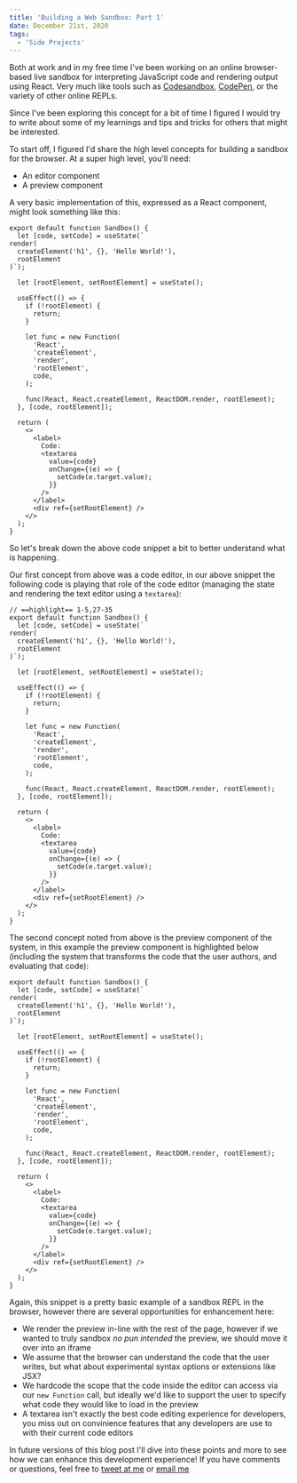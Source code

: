 ```yaml
---
title: 'Building a Web Sandbox: Part 1'
date: December 21st, 2020
tags:
  - 'Side Projects'
---
```


Both at work and in my free time I've been working on an online browser-based
live sandbox for interpreting JavaScript code and rendering output using React.
Very much like tools such as [Codesandbox](https://codesandbox.io/),
[CodePen](https://codepen.io), or the variety of other online REPLs.

Since I've been exploring this concept for a bit of time I figured I would try
to write about some of my learnings and tips and tricks for others that might be
interested.

To start off, I figured I'd share the high level concepts for building a sandbox
for the browser. At a super high level, you'll need:

- An editor component
- A preview component

A very basic implementation of this, expressed as a React component, might look
something like this:

```tsx
export default function Sandbox() {
  let [code, setCode] = useState(`
render(
  createElement('h1', {}, 'Hello World!'),
  rootElement
)`);

  let [rootElement, setRootElement] = useState();

  useEffect(() => {
    if (!rootElement) {
      return;
    }

    let func = new Function(
      'React',
      'createElement',
      'render',
      'rootElement',
      code,
    );

    func(React, React.createElement, ReactDOM.render, rootElement);
  }, [code, rootElement]);

  return (
    <>
      <label>
        Code:
        <textarea
          value={code}
          onChange={(e) => {
            setCode(e.target.value);
          }}
        />
      </label>
      <div ref={setRootElement} />
    </>
  );
}
```

So let's break down the above code snippet a bit to better understand what is
happening.

Our first concept from above was a code editor, in our above snippet the
following code is playing that role of the code editor (managing the state and
rendering the text editor using a `textarea`):

```tsx
// ==highlight== 1-5,27-35
export default function Sandbox() {
  let [code, setCode] = useState(`
render(
  createElement('h1', {}, 'Hello World!'),
  rootElement
)`);

  let [rootElement, setRootElement] = useState();

  useEffect(() => {
    if (!rootElement) {
      return;
    }

    let func = new Function(
      'React',
      'createElement',
      'render',
      'rootElement',
      code,
    );

    func(React, React.createElement, ReactDOM.render, rootElement);
  }, [code, rootElement]);

  return (
    <>
      <label>
        Code:
        <textarea
          value={code}
          onChange={(e) => {
            setCode(e.target.value);
          }}
        />
      </label>
      <div ref={setRootElement} />
    </>
  );
}
```

The second concept noted from above is the preview component of the system, in
this example the preview component is highlighted below (including the system
that transforms the code that the user authors, and evaluating that code):

```tsx highlight=7,9-23,36
export default function Sandbox() {
  let [code, setCode] = useState(`
render(
  createElement('h1', {}, 'Hello World!'),
  rootElement
)`);

  let [rootElement, setRootElement] = useState();

  useEffect(() => {
    if (!rootElement) {
      return;
    }

    let func = new Function(
      'React',
      'createElement',
      'render',
      'rootElement',
      code,
    );

    func(React, React.createElement, ReactDOM.render, rootElement);
  }, [code, rootElement]);

  return (
    <>
      <label>
        Code:
        <textarea
          value={code}
          onChange={(e) => {
            setCode(e.target.value);
          }}
        />
      </label>
      <div ref={setRootElement} />
    </>
  );
}
```

Again, this snippet is a pretty basic example of a sandbox REPL in the browser,
however there are several opportunities for enhancement here:

- We render the preview in-line with the rest of the page, however if we wanted
  to truly sandbox _no pun intended_ the preview, we should move it over into an
  iframe
- We assume that the browser can understand the code that the user writes, but
  what about experimental syntax options or extensions like JSX?
- We hardcode the scope that the code inside the editor can access via our
  `new Function` call, but ideally we'd like to support the user to specify what
  code they would like to load in the preview
- A textarea isn't exactly the best code editing experience for developers, you
  miss out on convinience features that any developers are use to with their
  current code editors

In future versions of this blog post I'll dive into these points and more to see
how we can enhance this development experience! If you have comments or
questions, feel free to [tweet at me](https://twitter.com/immatthamlin) or
<a href="mailto:matthewjameshamlin@gmail.com?Subject=Sandbox Part 1">email
me</a>
